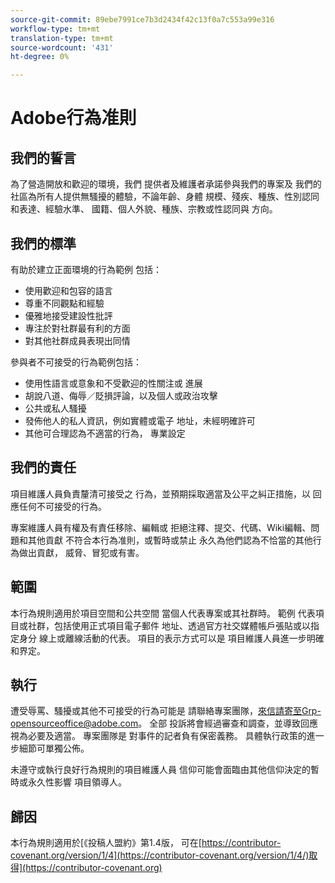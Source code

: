 ```yaml
---
source-git-commit: 89ebe7991ce7b3d2434f42c13f0a7c553a99e316
workflow-type: tm+mt
translation-type: tm+mt
source-wordcount: '431'
ht-degree: 0%

---
```

# Adobe行為准則

## 我們的誓言

為了營造開放和歡迎的環境，我們
提供者及維護者承諾參與我們的專案及
我們的社區為所有人提供無騷擾的體驗，不論年齡、身體
規模、殘疾、種族、性別認同和表達、經驗水準、
國籍、個人外貌、種族、宗教或性認同與
方向。

## 我們的標準

有助於建立正面環境的行為範例
包括：

* 使用歡迎和包容的語言
* 尊重不同觀點和經驗
* 優雅地接受建設性批評
* 專注於對社群最有利的方面
* 對其他社群成員表現出同情

參與者不可接受的行為範例包括：

* 使用性語言或意象和不受歡迎的性關注或
進展
* 胡說八道、侮辱／貶損評論，以及個人或政治攻擊
* 公共或私人騷擾
* 發佈他人的私人資訊，例如實體或電子
地址，未經明確許可
* 其他可合理認為不適當的行為，
專業設定

## 我們的責任

項目維護人員負責釐清可接受之
行為，並預期採取適當及公平之糾正措施，以
回應任何不可接受的行為。

專案維護人員有權及有責任移除、編輯或
拒絕注釋、提交、代碼、Wiki編輯、問題和其他貢獻
不符合本行為准則，或暫時或禁止
永久為他們認為不恰當的其他行為做出貢獻，
威脅、冒犯或有害。

## 範圍

本行為規則適用於項目空間和公共空間
當個人代表專案或其社群時。 範例
代表項目或社群，包括使用正式項目電子郵件
地址、透過官方社交媒體帳戶張貼或以指定身分
線上或離線活動的代表。 項目的表示方式可以是
項目維護人員進一步明確和界定。

## 執行

遭受辱罵、騷擾或其他不可接受的行為可能是
請聯絡專案團隊，來信請寄至Grp-opensourceoffice@adobe.com。 全部
投訴將會經過審查和調查，並導致回應
視為必要及適當。 專案團隊是
對事件的記者負有保密義務。
具體執行政策的進一步細節可單獨公佈。

未遵守或執行良好行為規則的項目維護人員
信仰可能會面臨由其他信仰決定的暫時或永久性影響
項目領導人。

## 歸因

本行為規則適用於[《投稿人盟約》第1.4版，
可在[https://contributor-covenant.org/version/1/4](https://contributor-covenant.org/version/1/4/)取得](https://contributor-covenant.org)
